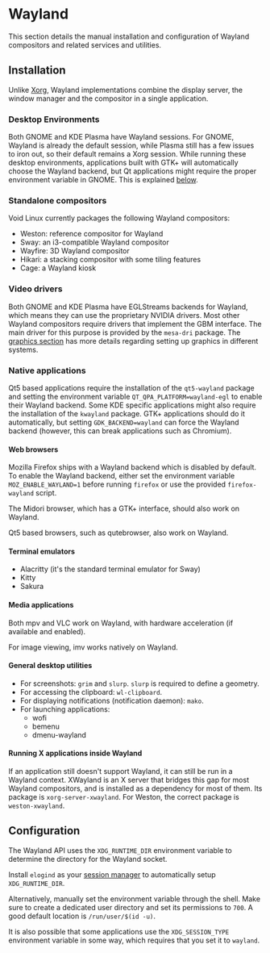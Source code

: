 # Wayland

This section details the manual installation and configuration of Wayland
compositors and related services and utilities.

## Installation

Unlike [Xorg](./xorg.md), Wayland implementations combine the display server,
the window manager and the compositor in a single application.

### Desktop Environments

Both GNOME and KDE Plasma have Wayland sessions. For GNOME, Wayland is already
the default session, while Plasma still has a few issues to iron out, so their
default remains a Xorg session. While running these desktop environments,
applications built with GTK+ will automatically choose the Wayland backend, but
Qt applications might require the proper environment variable in GNOME. This is
explained [below](#native-applications).

### Standalone compositors

Void Linux currently packages the following Wayland compositors:

- Weston: reference compositor for Wayland
- Sway: an i3-compatible Wayland compositor
- Wayfire: 3D Wayland compositor
- Hikari: a stacking compositor with some tiling features
- Cage: a Wayland kiosk

### Video drivers

Both GNOME and KDE Plasma have EGLStreams backends for Wayland, which means they
can use the proprietary NVIDIA drivers. Most other Wayland compositors require
drivers that implement the GBM interface. The main driver for this purpose is
provided by the `mesa-dri` package. The [graphics
section](./graphics-drivers/index.md) has more details regarding setting up
graphics in different systems.

### Native applications

Qt5 based applications require the installation of the `qt5-wayland` package and
setting the environment variable `QT_QPA_PLATFORM=wayland-egl` to enable their
Wayland backend. Some KDE specific applications might also require the
installation of the `kwayland` package. GTK+ applications should do it
automatically, but setting `GDK_BACKEND=wayland` can force the Wayland backend
(however, this can break applications such as Chromium).

#### Web browsers

Mozilla Firefox ships with a Wayland backend which is disabled by default. To
enable the Wayland backend, either set the environment variable
`MOZ_ENABLE_WAYLAND=1` before running `firefox` or use the provided
`firefox-wayland` script.

The Midori browser, which has a GTK+ interface, should also work on Wayland.

Qt5 based browsers, such as qutebrowser, also work on Wayland.

#### Terminal emulators

- Alacritty (it's the standard terminal emulator for Sway)
- Kitty
- Sakura

#### Media applications

Both mpv and VLC work on Wayland, with hardware acceleration (if available and
enabled).

For image viewing, imv works natively on Wayland.

#### General desktop utilities

- For screenshots: `grim` and `slurp`. `slurp` is required to define a geometry.
- For accessing the clipboard: `wl-clipboard`.
- For displaying notifications (notification daemon): `mako`.
- For launching applications:
   - wofi
   - bemenu
   - dmenu-wayland

#### Running X applications inside Wayland

If an application still doesn't support Wayland, it can still be run in a
Wayland context. XWayland is an X server that bridges this gap for most Wayland
compositors, and is installed as a dependency for most of them. Its package is
`xorg-server-xwayland`. For Weston, the correct package is `weston-xwayland`.

## Configuration

The Wayland API uses the `XDG_RUNTIME_DIR` environment variable to determine the
directory for the Wayland socket.

Install `elogind` as your [session manager](../session-management.md) to
automatically setup `XDG_RUNTIME_DIR`.

Alternatively, manually set the environment variable through the shell. Make
sure to create a dedicated user directory and set its permissions to `700`. A
good default location is `/run/user/$(id -u)`.

It is also possible that some applications use the `XDG_SESSION_TYPE`
environment variable in some way, which requires that you set it to `wayland`.
